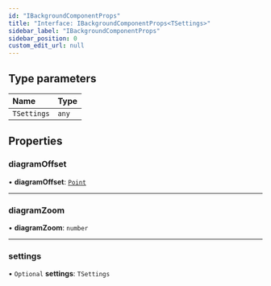 ```yaml
---
id: "IBackgroundComponentProps"
title: "Interface: IBackgroundComponentProps<TSettings>"
sidebar_label: "IBackgroundComponentProps"
sidebar_position: 0
custom_edit_url: null
---
```


## Type parameters

| Name | Type |
| :------ | :------ |
| `TSettings` | `any` |

## Properties

### diagramOffset

• **diagramOffset**: [`Point`](../#point)

___

### diagramZoom

• **diagramZoom**: `number`

___

### settings

• `Optional` **settings**: `TSettings`

